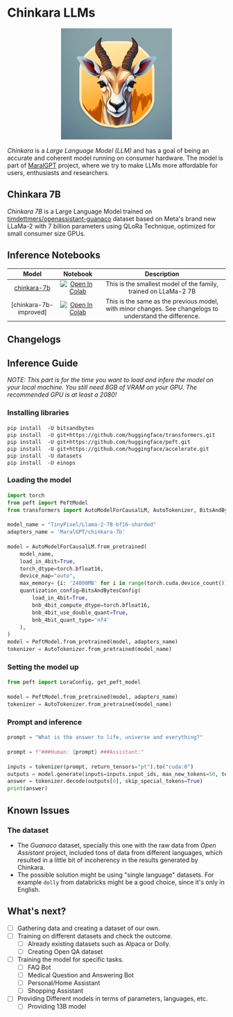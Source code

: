 # Chinkara LLMs

<p align="center">
    <img src="https://github.com/prp-e/chinkara/blob/main/chinkara-logo.png?raw=true" width="256px" height="256px">
</p>

_Chinkara_ is a _Large Language Model (LLM)_ and has a goal of being an accurate and coherent model running on consumer hardware. The model is part of [MaralGPT](https://huggingface.co/MaralGPT) project, where we try to make LLMs more affordable for users, enthusiasts and researchers.

## Chinkara 7B
_Chinkara 7B_ is a Large Language Model trained on [timdettmers/openassistant-guanaco](https://huggingface.co/datasets/timdettmers/openassistant-guanaco) dataset based on Meta's brand new LLaMa-2 with 7 billion parameters using QLoRa Technique, optimized for small consumer size GPUs. 

## Inference Notebooks 

| Model | Notebook | Description |
|:-----:|:--------:|:------------:|
|[chinkara-7b](https://huggingface.co/MaralGPT/chinkara-7b) | [![Open In Colab](https://colab.research.google.com/assets/colab-badge.svg)](https://colab.research.google.com/github/prp-e/chinkara/blob/main/inference-7b.ipynb) | This is the smallest model of the family, trained on LLaMa-2 7B |
|[chinkara-7b-improved] | [![Open In Colab](https://colab.research.google.com/assets/colab-badge.svg)](https://colab.research.google.com/github/prp-e/chinkara/blob/main/inference-7b-improved.ipynb) | This is the same as the previous model, with minor changes. See changelogs to understand the difference. |

## Changelogs 

## Inference Guide

_NOTE: This part is for the time you want to load and infere the model on your local machine. You still need 8GB of VRAM on your GPU. The recommended GPU is at least a 2080!_

### Installing libraries

```
pip install  -U bitsandbytes
pip install  -U git+https://github.com/huggingface/transformers.git
pip install  -U git+https://github.com/huggingface/peft.git
pip install  -U git+https://github.com/huggingface/accelerate.git
pip install  -U datasets
pip install  -U einops
```

### Loading the model 

```python
import torch
from peft import PeftModel
from transformers import AutoModelForCausalLM, AutoTokenizer, BitsAndBytesConfig

model_name = "TinyPixel/Llama-2-7B-bf16-sharded" 
adapters_name = 'MaralGPT/chinkara-7b' 

model = AutoModelForCausalLM.from_pretrained(
    model_name,
    load_in_4bit=True,
    torch_dtype=torch.bfloat16,
    device_map="auto",
    max_memory= {i: '24000MB' for i in range(torch.cuda.device_count())},
    quantization_config=BitsAndBytesConfig(
        load_in_4bit=True,
        bnb_4bit_compute_dtype=torch.bfloat16,
        bnb_4bit_use_double_quant=True,
        bnb_4bit_quant_type='nf4'
    ),
)
model = PeftModel.from_pretrained(model, adapters_name)
tokenizer = AutoTokenizer.from_pretrained(model_name)
```

### Setting the model up

```python
from peft import LoraConfig, get_peft_model

model = PeftModel.from_pretrained(model, adapters_name)
tokenizer = AutoTokenizer.from_pretrained(model_name)
``` 

### Prompt and inference

```python
prompt = "What is the answer to life, universe and everything?" 

prompt = f"###Human: {prompt} ###Assistant:"

inputs = tokenizer(prompt, return_tensors="pt").to("cuda:0")
outputs = model.generate(inputs=inputs.input_ids, max_new_tokens=50, temperature=0.5, repetition_penalty=1.0)
answer = tokenizer.decode(outputs[0], skip_special_tokens=True)
print(answer)
```
## Known Issues 

### The dataset

* The _Guanaco_ dataset, specially this one with the raw data from _Open Assistant_ project, included tons of data from different languages, which resulted in a little bit of incoherency in the results generated by Chinkara. 
* The possible solution might be using "single language" datasets. For example `dolly` from databricks might be a good choice, since it's only in English. 

## What's next?

- [ ] Gathering data and creating a dataset of our own. 
- [ ] Training on different datasets and check the outcome. 
    - [ ] Already existing datasets such as Alpaca or Dolly.
    - [ ] Creating Open QA dataset
- [ ] Training the model for specific tasks.
    - [ ] FAQ Bot 
    - [ ] Medical Question and Answering Bot 
    - [ ] Personal/Home Assistant 
    - [ ] Shopping Assistant
- [ ] Providing Different models in terms of parameters, languages, etc.
    - [ ] Providing 13B model